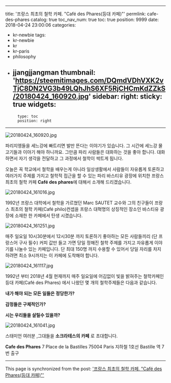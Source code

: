 
---
title: '프랑스 최초의 철학 카페. "Café des Phares(등대 카페)"'
permlink: cafe-des-phares
catalog: true
toc_nav_num: true
toc: true
position: 9999
date: 2018-04-24 23:00:06
categories:
- kr-newbie
tags:
- kr-newbie
- kr
- kr-paris
- philosophy
- jjangjjangman
thumbnail: 'https://steemitimages.com/DQmdVDhVXK2vTjC8DN2VG3b49LQhJhS6XF5RjCHCmKdZZkS/20180424_160920.jpg'
sidebar:
    right:
        sticky: true
widgets:
    -
        type: toc
        position: right
---


![20180424_160920.jpg](https://steemitimages.com/DQmdVDhVXK2vTjC8DN2VG3b49LQhJhS6XF5RjCHCmKdZZkS/20180424_160920.jpg)

파리지엥들을 세느강에 빠트리면 발만 뜬다는 이야기가 있습니다. 그 시간에 세느강 물고기들과 이야기 해야 하니까요. 그만큼 파리  사람들은 대화하는 것을 좋아 합니다. 대화하면서 자기 생각을 전달하고 그 과정에서 철학이 싹트게 됩니다.

 오늘은 꼭 학교에서 철학을 배우는게  아니라 일상생활에서 사람들이 자유롭게 토론하고 여러가지 주제를 가지고 철학적 접근을 할 수 있는 파리 바스티유 광장에 위치한 프랑스 최초의 철학 카페 **Café des phares**에 대해서 소개해 드리겠습니다.

![20180424_161016.jpg](https://steemitimages.com/DQmTPdAKYd7eoeEmkCcJDLsK4iQWtTHG1ALX29W4o5GZN4G/20180424_161016.jpg)

1992년  프랑스 대학에서 철학을 가르쳤던 Marc SAUTET 교수와 그의 친구들이 프랑스 최초의 철학 카페(Café philo)컨셉을  프랑스 대혁명의 상징적인 장소인 바스티유 광장에 소재한 한 카페에서 탄생 시켰습니다.

![20180424_161251.jpg](https://steemitimages.com/DQmdeVTDnmbcex37PWWxo35ta9J6kE2MUmJSRjsEFQpep3Q/20180424_161251.jpg)

매주 일요일 10시30분에서 12시30분 까지 토론하기 좋아하는 모든 사람들끼리 (단 프랑스어 구사 필수) 커피 값만 들고 가면 당일 정해진 철학 주제를 가지고 자유롭게 이야기를 나눌수 있는 카페입니다. 단 최대 150명 까지 수용할 수 있어서 당일 자리를 차지 하려면 최소 9시까지는 이 카페에 도착해야 합니다.

![20180424_161117.jpg](https://steemitimages.com/DQmaJFt3fp89itqoPNjw2Pqhxo1zSHar6V1ga4C2EF1F9zU/20180424_161117.jpg)

1992년 부터 2018년 4월 현재까지 매주 일요일에 어김없이 빛을 밝혀주는 철학카페인 등대 카페(Café des Phares) 에서 나왔던 몇 개의 철학주제들은  다음과 같습니다. 

**내가 해야 되는 모든 일들은 정당한가?**

**감정들은 구체적인가?**

**시는 우리들을 살릴수 있을까?**

![20180424_161041.jpg](https://steemitimages.com/DQmaRVPK8sT9jjjuFs4wvmQudfnhPrnMNrz3s5LQFA2B4k3/20180424_161041.jpg)

스태미언 여러분 ,그대들을  **소크라테스의 카페** 로 초대합니다.

**Cafe des Phares**
7 Place de la Bastilles
75004 Paris
지하철 1호선 Bastille 역  7번 출구

- - -

This page is synchronized from the post: ['프랑스 최초의 철학 카페. "Café des Phares(등대 카페)"'](https://steemit.com/@parisfoodhunter/cafe-des-phares)
